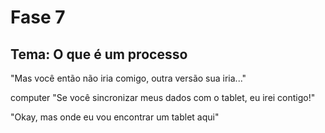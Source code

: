 # Fase 7

## Tema: O que é um processo

"Mas você então não iria comigo, outra versão sua iria..."

computer "Se você sincronizar meus dados com o tablet, eu irei contigo!"

"Okay, mas onde eu vou encontrar um tablet aqui"
